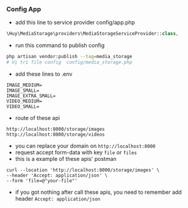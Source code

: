 ### Config App
- add this line to service provider config/app.php
```php
\Huy\MediaStorage\providers\MediaStorageServiceProvider::class,
```
- run this command to publish config
```bash
php artisan vendor:publish --tag=media_storage
# Vị trí file config  config/media_storage.php
```
- add these lines to .env
```dotenv
IMAGE_MEDIUM=
IMAGE_SMALL=
IMAGE_EXTRA_SMALL=
VIDEO_MEDIUM=
VIDEO_SMALL=
```
- route of these api
```text
http://localhost:8000/storage/images
http://localhost:8000/storage/videos
```
- you can replace your domain on `http://localhost:8000`
- request accept form-data with key `file` or `files`
- this is a example of these apis' postman
```curl
curl --location 'http://localhost:8000/storage/images' \
--header 'Accept: application/json' \
--form 'file=@"your-file"'
```
- if you got nothing after call these apis, you need to remember add header `Accept: application/json`
